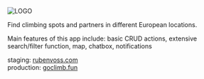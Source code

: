 ![LOGO](https://user-images.githubusercontent.com/105738004/187246950-3b15aaa3-9bb7-4c66-ab67-124c7189c851.svg)

Find climbing spots and partners in different European locations.

Main features of this app include: basic CRUD actions, extensive search/filter function, map, chatbox, notifications

staging: [rubenvoss.com](http://rubenvoss.com/)
<br>
production: [goclimb.fun](http://goclimb.fun/)

